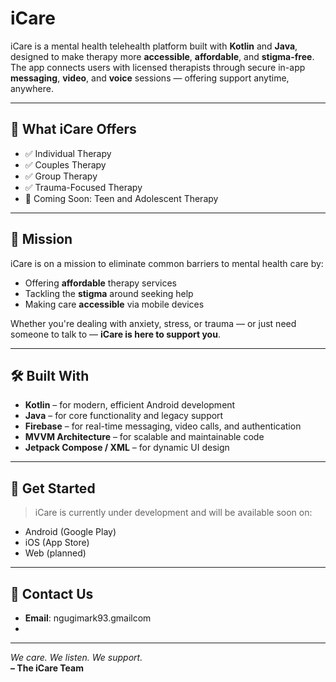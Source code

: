 # iCare

iCare is a mental health telehealth platform built with **Kotlin** and **Java**, designed to make therapy more **accessible**, **affordable**, and **stigma-free**. The app connects users with licensed therapists through secure in-app **messaging**, **video**, and **voice** sessions — offering support anytime, anywhere.

---

## 🧠 What iCare Offers

- ✅ Individual Therapy  
- ✅ Couples Therapy  
- ✅ Group Therapy  
- ✅ Trauma-Focused Therapy  
- 🚧 Coming Soon: Teen and Adolescent Therapy  

---

## 🎯 Mission

iCare is on a mission to eliminate common barriers to mental health care by:

- Offering **affordable** therapy services
- Tackling the **stigma** around seeking help
- Making care **accessible** via mobile devices

Whether you're dealing with anxiety, stress, or trauma — or just need someone to talk to — **iCare is here to support you**.

---

## 🛠️ Built With

- **Kotlin** – for modern, efficient Android development  
- **Java** – for core functionality and legacy support  
- **Firebase** – for real-time messaging, video calls, and authentication  
- **MVVM Architecture** – for scalable and maintainable code  
- **Jetpack Compose / XML** – for dynamic UI design  

---

## 📱 Get Started

> iCare is currently under development and will be available soon on:

- Android (Google Play)
- iOS (App Store)
- Web (planned)


---

## 🤝 Contact Us

- **Email**: ngugimark93.gmailcom  
-

---

*We care. We listen. We support.*  
**– The iCare Team**
